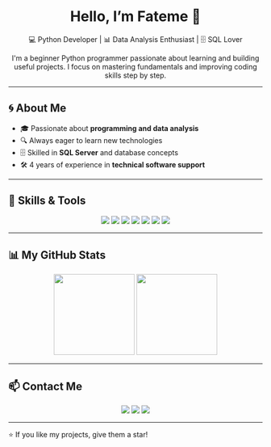 <h1 align="center"> Hello, I’m Fateme 👋</h1>

<p align="center">
  💻 Python Developer | 📊 Data Analysis Enthusiast | 🗄 SQL Lover
</p>

<p align="center">
  I'm a beginner Python programmer passionate about learning and building useful projects.  
  I focus on mastering fundamentals and improving coding skills step by step.
</p>

---

## 🌀 About Me
- 🎓 Passionate about **programming and data analysis**
- 🔍 Always eager to learn new technologies
- 🗄️ Skilled in **SQL Server** and database concepts
- 🛠 4 years of experience in **technical software support**

---

## 🚀 Skills & Tools  
<p align="center">
  <img src="https://img.shields.io/badge/Python-3776AB?style=for-the-badge&logo=python&logoColor=white"/>
  <img src="https://img.shields.io/badge/Pandas-150458?style=for-the-badge&logo=pandas&logoColor=white"/>
  <img src="https://img.shields.io/badge/NumPy-013243?style=for-the-badge&logo=numpy&logoColor=white"/>
  <img src="https://img.shields.io/badge/Django-092E20?style=for-the-badge&logo=django&logoColor=white"/>
  <img src="https://img.shields.io/badge/SQL_Server-CC2927?style=for-the-badge&logo=microsoft-sql-server&logoColor=white"/>
  <img src="https://img.shields.io/badge/Technical_Support-0A9396?style=for-the-badge&logo=windows&logoColor=white"/>
  <img src="https://img.shields.io/badge/Git-F05032?style=for-the-badge&logo=git&logoColor=white"/>
</p>

---

## 📊 My GitHub Stats  
<p align="center">
  <img src="https://github-readme-stats.vercel.app/api?username=USERNAME&show_icons=true&theme=radical" height="160"/>
  <img src="https://github-readme-streak-stats.herokuapp.com/?user=FatemeMousavi1381&theme=radical" height="160"/>
</p>

---

## 📫 Contact Me
<p align="center">
  <a href="mailto:fateme.mousavi1381@gmail.com"><img src="https://img.shields.io/badge/Email-D14836?style=for-the-badge&logo=gmail&logoColor=white"/></a>
  <a href="https://www.linkedin.com/in/fateme-mousavi-b69404260"><img src="https://img.shields.io/badge/LinkedIn-0A66C2?style=for-the-badge&logo=linkedin&logoColor=white"/></a>
  <a href="https://www.instagram.com/fatmemsvi/"><img src="https://img.shields.io/badge/Instagram-E4405F?style=for-the-badge&logo=instagram&logoColor=white"/></a>
</p>

---

⭐️ If you like my projects, give them a star!
